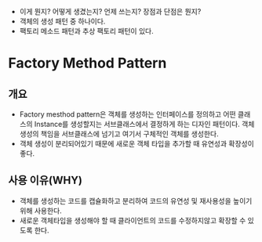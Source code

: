 - 이게 뭔지? 어떻게 생겼는지? 언제 쓰는지? 장점과 단점은 뭔지?
- 객체의 생성 패턴 중 하나이다.
- 팩토리 메소드 패턴과 추상 팩토리 패턴이 있다.

# Factory Method Pattern

## 개요

- Factory mesthod pattern은 객체를 생성하는 인터페이스를 정의하고 어떤 클래스의 Instance를 생성할지는 서브클래스에서 결정하게 하는 디자인 패턴이다. 객체 생성의 책임을 서브클래스에 넘기고 여기서 구체적인 객체를 생성한다.
- 객체 생성이 분리되어있기 때문에 새로운 객체 타입을 추가할 때 유연성과 확장성이 좋다.

## 사용 이유(WHY)

- 객체를 생성하는 코드를 캡슐화하고 분리하여 코드의 유연성 및 재사용성을 높이기 위해 사용한다.
- 새로운 객체타입을 생성해야 할 때 클라이언트의 코드를 수정하지않고 확장할 수 있도록 한다.

##
